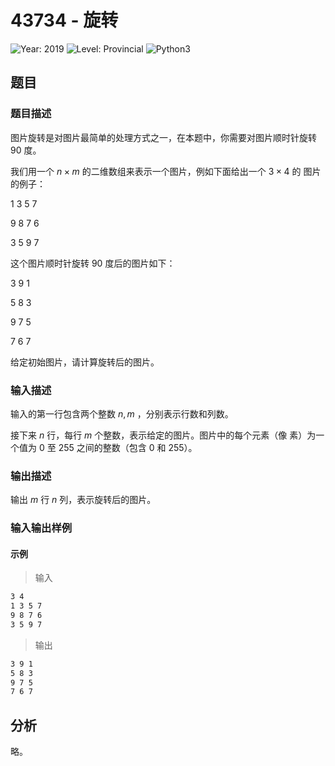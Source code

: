 # 43734 - 旋转

![Year: 2019](https://img.shields.io/badge/Year-2019-white)
![Level: Provincial](https://img.shields.io/badge/Level-Provincial-blue)
![Python3](https://img.shields.io/badge/Python3-AC-green)

## 题目

### 题目描述

图片旋转是对图片最简单的处理方式之一，在本题中，你需要对图片顺时针旋转 90 度。

我们用一个 $n \times m$ 的二维数组来表示一个图片，例如下面给出一个 $3 \times 4$ 的
图片的例子：

1 3 5 7

9 8 7 6

3 5 9 7

这个图片顺时针旋转 90 度后的图片如下：

3 9 1

5 8 3

9 7 5

7 6 7

给定初始图片，请计算旋转后的图片。

### 输入描述

输入的第一行包含两个整数 $n,m$ ，分别表示行数和列数。

接下来 $n$ 行，每行 $m$ 个整数，表示给定的图片。图片中的每个元素（像
素）为一个值为 0 至 255 之间的整数（包含 0 和 255）。

### 输出描述

输出 $m$ 行 $n$ 列，表示旋转后的图片。

### 输入输出样例

#### 示例

> 输入

```txt
3 4
1 3 5 7
9 8 7 6
3 5 9 7
```

> 输出

```txt
3 9 1
5 8 3
9 7 5
7 6 7
```

## 分析

略。
